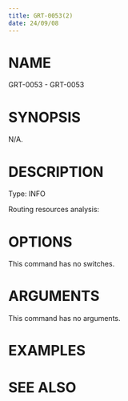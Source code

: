 ```yaml
---
title: GRT-0053(2)
date: 24/09/08
---
```


# NAME

GRT-0053 - GRT-0053

# SYNOPSIS

N/A.

# DESCRIPTION

Type: INFO

Routing resources analysis:

# OPTIONS

This command has no switches.

# ARGUMENTS

This command has no arguments.

# EXAMPLES

# SEE ALSO
